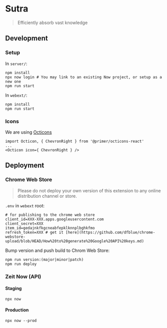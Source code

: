 # Sutra

> Efficiently absorb vast knowledge

## Development

### Setup

In `server/`:

```
npm install
npx now login # You may link to an existing Now project, or setup as a new one
npm run start
```

In `webext/`:

```
npm install
npm run start
```

### Icons

We are using [Octicons](https://octicons.github.com/)

```
import Octicon, { ChevronRight } from '@primer/octicons-react'
...
<Octicon icon={ ChevronRight } />
```

## Deployment

### Chrome Web Store

> Please do not deploy your own version of this extension to any online distribution channel or store.

`.env` in `webext` root:

```
# for publishing to the chrome web store
client_id=XXX-XXX.apps.googleusercontent.com
client_secret=XXX
item_id=gedajnkfkgcneabfepklknnplbghkfmo
refresh_token=XXX # get it [here](https://github.com/dfblue/chrome-webstore-upload/blob/HEAD/How%20to%20generate%20Google%20API%20keys.md)
```

Bump version and push build to Chrom Web Store:

```
npm run version:(major|minor|patch)
npm run deploy
```

### Zeit Now (API)

#### Staging

```
npx now
```

#### Production

```
npx now --prod
```